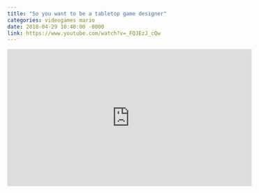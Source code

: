 ```yaml
---
title: "So you want to be a tabletop game designer"
categories: videogames mario
date: 2018-04-29 10:40:00 -0000
link: https://www.youtube.com/watch?v=_FQJEzJ_cQw
---
```

<div><iframe width="560" height="315" src="https://www.youtube.com/embed/_FQJEzJ_cQw" frameborder="0" allow="autoplay; encrypted-media" allowfullscreen></iframe></div>